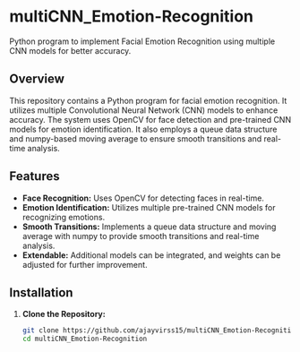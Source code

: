 # multiCNN_Emotion-Recognition

Python program to implement Facial Emotion Recognition using multiple CNN models for better accuracy.

## Overview

This repository contains a Python program for facial emotion recognition. It utilizes multiple Convolutional Neural Network (CNN) models to enhance accuracy. The system uses OpenCV for face detection and pre-trained CNN models for emotion identification. It also employs a queue data structure and numpy-based moving average to ensure smooth transitions and real-time analysis.

## Features

- **Face Recognition:** Uses OpenCV for detecting faces in real-time.
- **Emotion Identification:** Utilizes multiple pre-trained CNN models for recognizing emotions.
- **Smooth Transitions:** Implements a queue data structure and moving average with numpy to provide smooth transitions and real-time analysis.
- **Extendable:** Additional models can be integrated, and weights can be adjusted for further improvement.

## Installation

1. **Clone the Repository:**
   ```bash
   git clone https://github.com/ajayvirss15/multiCNN_Emotion-Recognition.git
   cd multiCNN_Emotion-Recognition
